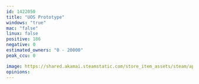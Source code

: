 ```yaml
---
id: 1422050
title: "UOS Prototype"
windows: "true"
mac: "false"
linux: false
positive: 186
negative: 0
estimated_owners: "0 - 20000"
peak_ccu: 0

image: https://shared.akamai.steamstatic.com/store_item_assets/steam/apps/1422050/header.jpg?t=1603965727
opinions:
---
```

